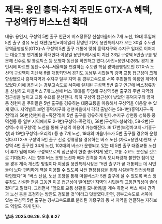 # **제목: 용인 흥덕·수지 주민도 GTX-A 혜택, 구성역行 버스노선 확대**

  내용: 용인시, 구성역 5번 출구 인근에 버스정류장 신설마을버스 7개 노선, 19대 투입해 5번 출구 경유 노선 재편[용인=이데일리 황영민 기자] 용인특례시가 오는 30일 수도권광역급행철도(GTX)-A 구성역 5번 출구 개통에 맞춰 흥덕지구와 수지구 일대로 이어지는 대중교통 연계망을 확대한다.이상일 용인특례시장이 지난 23일 구성역 5번출구를 방문해 신수로 밑 통로박스 등 보행자 동선을 확인하고 있다.(사진=용인시)26일 경기 용인시에 따르면 동탄~수서~서울역을 연결하는 수도권 핵심 광역급행철도인 GTX-A 노선의 구성역이 지난해 6월 개통되면서 경기도 동남부 시민들의 광역 교통 접근성이 크게 향상됐으나 흥덕지역과 수지구 일부 지역 등 경부고속도로 서쪽 주민들의 이용엔 제약이 있었다.이에 용인시는 경부고속도로 서쪽에 설치된 구성역 5번 출구 인근에 버스정류장을 신설하고 마을버스 7개 노선에 버스 19대를 투입해 구성역 5번 출구와 주변 지역의 접근성을 높이고 교통 수요를 분산한다. 특히 구성역 접근성이 낮았던 흥덕지구와 영덕동 청현마을 주민들은 5번 출구를 경유하는 대중교통을 이용해서 구성역을 이용할 수 있게 됐다. 지역별로 보면 흥덕지구와 청현마을에서 각각 출발하는 58-1번(흥덕지구~죽전역)과 56번(청현마을~죽전역)이 5번 출구를 경유하게 된다.수지구 상현동·성복동·풍덕천동 등 일부 지역에서도 2-1번(구성역~죽전역), 58번(구성역~성복역), 58-2번(구성역~수지구청역) 노선을 통해 구성역 이용이 가능해진다. 또 17번(보정차고지~기흥구청)과 19번(구성역~오리역) 등 총 7개 노선, 19대의 마을버스가 5번 출구를 경유해 운행된다.GTX-A 구성역 5번 출구 신설 정류장을 경유하는 버스 노선.(자료=용인시)현재 구성역 4번 출구엔 34개 노선, 102대의 버스가 운행되고 있는 데 5번 출구 대중교통 노선이 추가 됨에 따라 구성역으로의 접근성이 한층 좋아지게 됐고, 교통 수요도 분산될 것으로 기대된다. 시는 향후 버스 운행 노선과 배차 간격을 지속 모니터링해 불편한 점이 있을 경우 계속 개선할 방침이다.이상일 용인특례시장은 “5번 출구가 곧 개통되는 데 시민들이 보다 편리하게 역을 이용할 수 있도록 사전 현장점검을 통해 시설물과 안전상태를 확인했다”며 “버스 신설, 노선 조정을 통해 마을버스가 5번 출구에 설 수 있도록 버스 정류장도 신설한 만큼 그동안 이곳 접근성이 떨어졌던 지역의 시민들의 교통편의성이 좋아졌다”고 말했다. 그러면서 “앞으로 교통 상황을 모니터링을 계속 하면서 버스 배차 간격과 노선 등을 조정하는 방안도 검토할 것”이라고 덧붙였다.한편, 경부고속도로 서쪽에 있는 구성역 5번 출구는 경부고속도로로 분리된 기흥구의 동·서 지역을 연결하는 지하보도 역할도 하게 된다.

  **날짜: 2025.06.26. 오후 9:27**